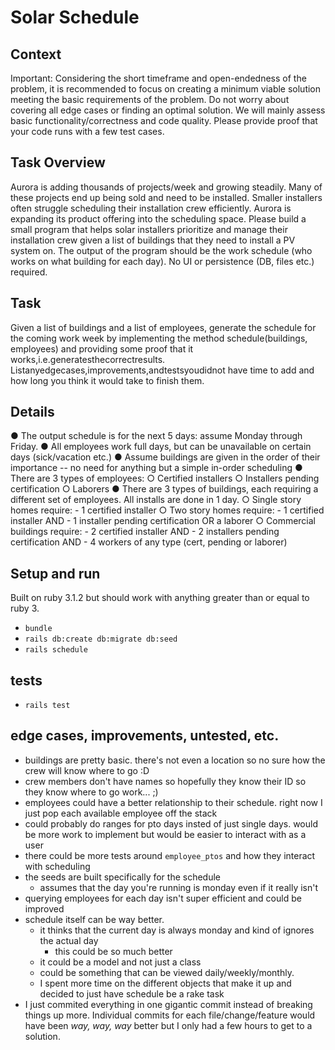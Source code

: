 # Solar Schedule
## Context
Important: Considering the short timeframe and open-endedness of the problem, it is recommended to focus on creating a minimum viable solution meeting the basic requirements of the problem. Do not worry about covering all edge cases or finding an optimal solution. We will mainly assess basic functionality/correctness and code quality. Please provide proof that your code runs with a few test cases.
## Task Overview
Aurora is adding thousands of projects/week and growing steadily. Many of these projects end up being sold and need to be installed. Smaller installers often struggle scheduling their installation crew efficiently. Aurora is expanding its product offering into the scheduling space.
Please build a small program that helps solar installers prioritize and manage their installation crew given a list of buildings that they need to install a PV system on. The output of the program should be the work schedule (who works on what building for each day). No UI or persistence (DB, files etc.) required.
## Task
Given a list of buildings and a list of employees, generate the schedule for the coming work week by implementing the method schedule(buildings, employees) and providing some proof that it works,i.e.generatesthecorrectresults. Listanyedgecases,improvements,andtestsyoudidnot have time to add and how long you think it would take to finish them.
## Details
● The output schedule is for the next 5 days: assume Monday through Friday.
● All employees work full days, but can be unavailable on certain days (sick/vacation etc.)
● Assume buildings are given in the order of their importance -- no need for anything but a
simple in-order scheduling
● There are 3 types of employees:
  ○ Certified installers
  ○ Installers pending certification
  ○ Laborers
● There are 3 types of buildings, each requiring a different set of employees. All installs are done in 1 day.
  ○ Single story homes require: - 1 certified installer
  ○ Two story homes require:
    - 1 certified installer AND
    - 1 installer pending certification OR a laborer
  ○ Commercial buildings require:
    - 2 certified installer AND
    - 2 installers pending certification AND
    - 4 workers of any type (cert, pending or laborer)

## Setup and run
Built on ruby 3.1.2 but should work with anything greater than or equal to ruby 3.
* `bundle`
* `rails db:create db:migrate db:seed`
* `rails schedule`

## tests
* `rails test`

## edge cases, improvements, untested, etc.
* buildings are pretty basic. there's not even a location so no sure how the crew will know where to go :D
* crew members don't have names so hopefully they know their ID so they know where to go work... ;)
* employees could have a better relationship to their schedule. right now I just pop each available employee off the stack
* could probably do ranges for pto days insted of just single days. would be more work to implement but would be easier to interact with as a user
* there could be more tests around `employee_ptos` and how they interact with scheduling
* the seeds are built specifically for the schedule
  * assumes that the day you're running is monday even if it really isn't
* querying employees for each day isn't super efficient and could be improved
* schedule itself can be way better.
  * it thinks that the current day is always monday and kind of ignores the actual day
    * this could be so much better
  * it could be a model and not just a class
  * could be something that can be viewed daily/weekly/monthly.
  * I spent more time on the different objects that make it up and decided to just have schedule be a rake task
* I just commited everything in one gigantic commit instead of breaking things up more. Individual commits for each file/change/feature would have been _way, way, way_ better but I only had a few hours to get to a solution.
